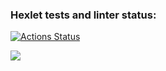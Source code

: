 ### Hexlet tests and linter status:
[![Actions Status](https://github.com/AlexTrava/frontend-project-44/workflows/hexlet-check/badge.svg)](https://github.com/AlexTrava/frontend-project-44/actions)

<a href="https://codeclimate.com/github/AlexTrava/frontend-project-44/maintainability"><img src="https://api.codeclimate.com/v1/badges/471e3080e64b578933a1/maintainability" /></a>

